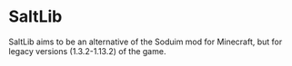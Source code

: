 # SaltLib
SaltLib aims to be an alternative of the Soduim mod for Minecraft, but for legacy versions (1.3.2-1.13.2) of the game.
